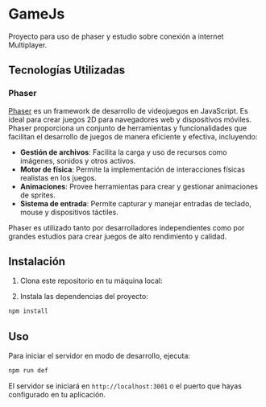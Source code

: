# GameJs

Proyecto para uso de phaser y estudio sobre conexión a internet Multiplayer.

## Tecnologías Utilizadas

### Phaser

[Phaser](https://phaser.io/) es un framework de desarrollo de videojuegos en JavaScript. Es ideal para crear juegos 2D para navegadores web y dispositivos móviles. Phaser proporciona un conjunto de herramientas y funcionalidades que facilitan el desarrollo de juegos de manera eficiente y efectiva, incluyendo:

- **Gestión de archivos**: Facilita la carga y uso de recursos como imágenes, sonidos y otros activos.
- **Motor de física**: Permite la implementación de interacciones físicas realistas en los juegos.
- **Animaciones**: Provee herramientas para crear y gestionar animaciones de sprites.
- **Sistema de entrada**: Permite capturar y manejar entradas de teclado, mouse y dispositivos táctiles.

Phaser es utilizado tanto por desarrolladores independientes como por grandes estudios para crear juegos de alto rendimiento y calidad.

## Instalación

1. Clona este repositorio en tu máquina local:

2. Instala las dependencias del proyecto:

```bash
npm install
```

## Uso

Para iniciar el servidor en modo de desarrollo, ejecuta:

```bash
npm run def
```

El servidor se iniciará en `http://localhost:3001` o el puerto que hayas configurado en tu aplicación.